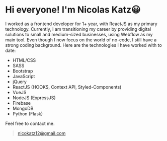 # Hi everyone! I'm Nicolas Katz😀

I worked as a frontend developer for 1+ year, with ReactJS as my primary technology. Currently, I am transitioning my career by providing digital solutions to small and medium-sized businesses, using Webflow as my main tool. Even though I now focus on the world of no-code, I still have a strong coding background. Here are the technologies I have worked with to date:

- HTML/CSS
- SASS
- Bootstrap
- JavaScript
- jQuery
- ReactJS (HOOKS, Context API, Styled-Components)
- VueJS
- NodeJS (ExpressJS)
- Firebase
- MongoDB
- Python (Flask)

Feel free to contact me.
> nicokatz12@gmail.com
